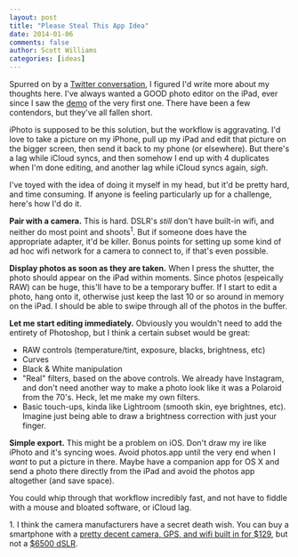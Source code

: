 ```yaml
---
layout: post
title: "Please Steal This App Idea"
date: 2014-01-06
comments: false
author: Scott Williams
categories: [ideas]
---
```

Spurred on by a [Twitter conversation](https://twitter.com/swilliams/status/420395505852506112), I figured I'd write more about my thoughts here. I've always wanted a GOOD photo editor on the iPad, ever since I saw the [demo](https://www.youtube.com/watch?v=6Fk1V5NqoD4&list=PLPlyGeI5oeICPGwwp4HTdNZkpyP0flmhC) of the very first one. There have been a few contendors, but they've all fallen short. 

iPhoto is supposed to be this solution, but the workflow is aggravating. I'd love to take a picture on my iPhone, pull up my iPad and edit that picture on the bigger screen, then send it back to my phone (or elsewhere). But there's a lag while iCloud syncs, and then somehow I end up with 4 duplicates when I'm done editing, and another lag while iCloud syncs again, *sigh*.

I've toyed with the idea of doing it myself in my head, but it'd be pretty hard, and time consuming. If anyone is feeling particularly up for a challenge, here's how I'd do it.

**Pair with a camera.** This is hard. DSLR's *still* don't have built-in wifi, and neither do most point and shoots<sup>1</sup>. But if someone does have the appropriate adapter, it'd be killer. Bonus points for setting up some kind of ad hoc wifi network for a camera to connect to, if that's even possible.

**Display photos as soon as they are taken.** When I press the shutter, the photo should appear on the iPad within moments. Since photos (espeically RAW) can be huge, this'll have to be a temporary buffer. If I start to edit a photo, hang onto it, otherwise just keep the last 10 or so around in memory on the iPad. I should be able to swipe through all of the photos in the buffer.

**Let me start editing immediately.** Obviously you wouldn't need to add the entirety of Photoshop, but I think a certain subset would be great:

 * RAW controls (temperature/tint, exposure, blacks, brightness, etc)
 * Curves
 * Black & White manipulation
 * "Real" filters, based on the above controls. We already have Instagram, and don't need another way to make a photo look like it was a Polaroid from the 70's. Heck, let me make my own filters.
 * Basic touch-ups, kinda like Lightroom (smooth skin, eye brightnes, etc). Imagine just being able to draw a brightness correction with just your finger.

**Simple export.** This might be a problem on iOS. Don't draw my ire like iPhoto and it's syncing woes. Avoid photos.app until the very end when I *want* to put a picture in there. Maybe have a companion app for OS X and send a photo there directly from the iPad and avoid the photos app altogether (and save space).

You could whip through that workflow incredibly fast, and not have to fiddle with a mouse and bloated software, or iCloud lag.

<div class="footnotes">
1. I think the camera manufacturers have a secret death wish. You can buy a smartphone with a <a href="http://www.amazon.com/gp/product/B00COYOAYW/ref=as_li_ss_tl?ie=UTF8&camp=1789&creative=390957&creativeASIN=B00COYOAYW&linkCode=as2&tag=thepetzoo-20">pretty decent camera, GPS, and wifi built in for $129</a>, but not a <a href="http://www.amazon.com/gp/product/B006U49XM6/ref=as_li_ss_tl?ie=UTF8&camp=1789&creative=390957&creativeASIN=B006U49XM6&linkCode=as2&tag=thepetzoo-20">$6500 dSLR</a>.
    
</div>
